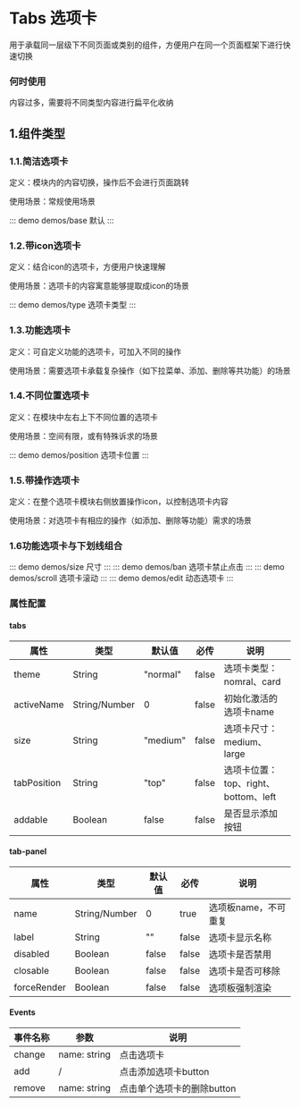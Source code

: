 # Tabs 选项卡
用于承载同一层级下不同页面或类别的组件，方便用户在同一个页面框架下进行快速切换

### 何时使用

内容过多，需要将不同类型内容进行扁平化收纳

## 1.组件类型

### 1.1.简洁选项卡
定义：模块内的内容切换，操作后不会进行页面跳转

使用场景：常规使用场景

::: demo demos/base 默认
:::

### 1.2.带icon选项卡
定义：结合icon的选项卡，方便用户快速理解

使用场景：选项卡的内容寓意能够提取成icon的场景

::: demo demos/type 选项卡类型
:::

### 1.3.功能选项卡
定义：可自定义功能的选项卡，可加入不同的操作

使用场景：需要选项卡承载复杂操作（如下拉菜单、添加、删除等共功能）的场景


### 1.4.不同位置选项卡
定义：在模块中左右上下不同位置的选项卡

使用场景：空间有限，或有特殊诉求的场景

::: demo demos/position 选项卡位置
:::

### 1.5.带操作选项卡
定义：在整个选项卡模块右侧放置操作icon，以控制选项卡内容

使用场景：对选项卡有相应的操作（如添加、删除等功能）需求的场景

### 1.6功能选项卡与下划线组合

::: demo demos/size 尺寸
:::
::: demo demos/ban 选项卡禁止点击
:::
::: demo demos/scroll 选项卡滚动
:::
::: demo demos/edit 动态选项卡
:::

### 属性配置
#### tabs
| 属性 | 类型 | 默认值 | 必传 | 说明 |
|-----|-----|-----|-----|-----|
| theme | String | "normal" | false | 选项卡类型：nomral、card |
| activeName | String/Number | 0 | false | 初始化激活的选项卡name |
| size | String | "medium" | false | 选项卡尺寸：medium、large |
| tabPosition | String | "top" | false | 选项卡位置：top、right、bottom、left |
| addable | Boolean | false | false | 是否显示添加按钮 |

#### tab-panel
| 属性 | 类型 | 默认值 | 必传 | 说明 |
|-----|-----|-----|-----|-----|
| name | String/Number | 0 | true | 选项板name，不可重复 |
| label | String | "" | false | 选项卡显示名称 |
| disabled | Boolean | false | false | 选项卡是否禁用 |
| closable | Boolean | false | false | 选项卡是否可移除 |
| forceRender | Boolean | false | false | 选项板强制渲染 |

#### Events
| 事件名称 | 参数 | 说明 |
|-----|-----|-----|
| change | name: string | 点击选项卡 |
| add | / | 点击添加选项卡button |
| remove | name: string | 点击单个选项卡的删除button |